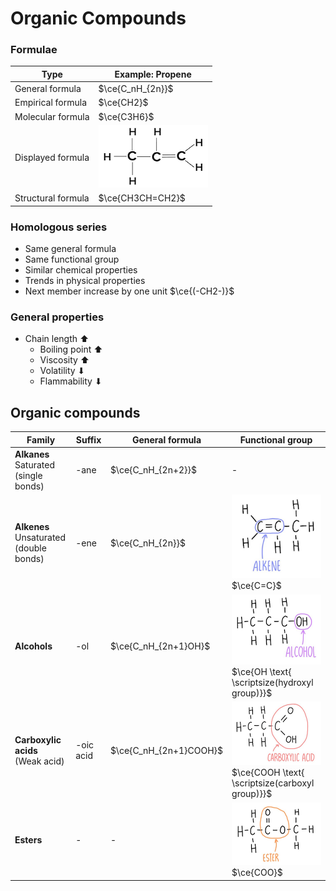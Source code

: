 # Organic Compounds

### Formulae

| Type               | Example: Propene                                                      |
| ------------------ | --------------------------------------------------------------------- |
| General formula    | $\ce{C_nH_{2n}}$                                                      |
| Empirical formula  | $\ce{CH2}$                                                            |
| Molecular formula  | $\ce{C3H6}$                                                           |
| Displayed formula  | ![Displayed formula of propene](images/displayed-formula-propene.png) |
| Structural formula | $\ce{CH3CH=CH2}$                                                      |

### Homologous series

-   Same general formula
-   Same functional group
-   Similar chemical properties
-   Trends in physical properties
-   Next member increase by one unit $\ce{(-CH2-)}$

### General properties

-   Chain length ⬆
    -   Boiling point ⬆
    -   Viscosity ⬆
    -   Volatility ⬇
    -   Flammability ⬇

## Organic compounds

| Family                                       | Suffix    | General formula        | Functional group                                                                                                                        |
| -------------------------------------------- | --------- | ---------------------- | --------------------------------------------------------------------------------------------------------------------------------------- |
| **Alkanes**<br>Saturated<br>(single bonds)   | -ane      | $\ce{C_nH_{2n+2}}$     | -                                                                                                                                       |
| **Alkenes**<br>Unsaturated<br>(double bonds) | -ene      | $\ce{C_nH_{2n}}$       | ![Functional group of alkenes](images/functional-group-alkene.png)<br>$\ce{C=C}$                                                        |
| **Alcohols**                                 | -ol       | $\ce{C_nH_{2n+1}OH}$   | ![Functional group of alcohols](images/functional-group-alcohol.png)<br>$\ce{OH \text{ \scriptsize(hydroxyl group)}}$                   |
| **Carboxylic acids**<br>(Weak acid)          | -oic acid | $\ce{C_nH_{2n+1}COOH}$ | ![Functional group of carboxylic acids](images/functional-group-carboxylic-acid.png)<br>$\ce{COOH \text{ \scriptsize(carboxyl group)}}$ |
| **Esters**                                   | -         | -                      | ![Functional group of esters](images/functional-group-ester.png)<br>$\ce{COO}$                                                          |
